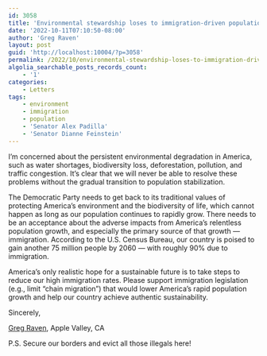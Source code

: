 ```yaml
---
id: 3058
title: 'Environmental stewardship loses to immigration-driven population growth'
date: '2022-10-11T07:10:50-08:00'
author: 'Greg Raven'
layout: post
guid: 'http://localhost:10004/?p=3058'
permalink: /2022/10/environmental-stewardship-loses-to-immigration-driven-population-growth/
algolia_searchable_posts_records_count:
    - '1'
categories:
    - Letters
tags:
    - environment
    - immigration
    - population
    - 'Senator Alex Padilla'
    - 'Senator Dianne Feinstein'
---
```


I’m concerned about the persistent environmental degradation in America, such as water shortages, biodiversity loss, deforestation, pollution, and traffic congestion. It’s clear that we will never be able to resolve these problems without the gradual transition to population stabilization.

The Democratic Party needs to get back to its traditional values of protecting America’s environment and the biodiversity of life, which cannot happen as long as our population continues to rapidly grow. There needs to be an acceptance about the adverse impacts from America’s relentless population growth, and especially the primary source of that growth — immigration. According to the U.S. Census Bureau, our country is poised to gain another 75 million people by 2060 — with roughly 90% due to immigration.

America’s only realistic hope for a sustainable future is to take steps to reduce our high immigration rates. Please support immigration legislation (e.g., limit “chain migration”) that would lower America’s rapid population growth and help our country achieve authentic sustainability.

Sincerely,

[Greg Raven](https://www.gregraven.org/), Apple Valley, CA

P.S. Secure our borders and evict all those illegals here!